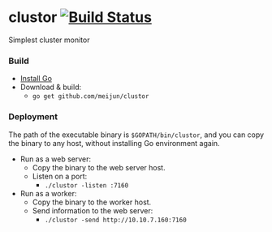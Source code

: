 # clustor [![Build Status](https://travis-ci.org/meijun/clustor.svg?branch=master)](https://travis-ci.org/meijun/clustor)
Simplest cluster monitor

### Build
- [Install Go](https://golang.org/doc/install)
- Download & build:
  - `go get github.com/meijun/clustor`

### Deployment

The path of the executable binary is `$GOPATH/bin/clustor`,
and you can copy the binary to any host, without installing Go environment again.

- Run as a web server:
  - Copy the binary to the web server host.
  - Listen on a port:
    - `./clustor -listen :7160`
- Run as a worker:
  - Copy the binary to the worker host.
  - Send information to the web server:
    - `./clustor -send http://10.10.7.160:7160`
